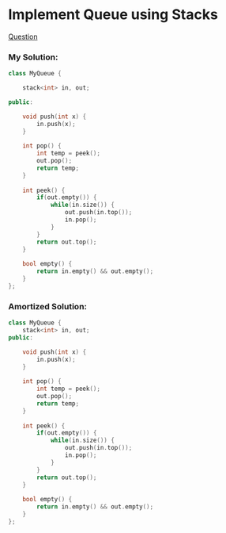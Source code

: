# Implement Queue using Stacks
[Question](https://leetcode.com/problems/implement-queue-using-stacks/description/)

### My Solution:
```cpp
class MyQueue {

    stack<int> in, out;

public:

    void push(int x) {
        in.push(x);
    }
    
    int pop() {
        int temp = peek();
        out.pop();
        return temp;
    }
    
    int peek() {
        if(out.empty()) {
            while(in.size()) {
                out.push(in.top());
                in.pop();
            }
        }
        return out.top();
    }
    
    bool empty() {
        return in.empty() && out.empty();
    }
};
```

### Amortized Solution:

```cpp
class MyQueue {
    stack<int> in, out;
public:

    void push(int x) {
        in.push(x);
    }
    
    int pop() {
        int temp = peek();
        out.pop();
        return temp;
    }
    
    int peek() {
        if(out.empty()) {
            while(in.size()) {
                out.push(in.top());
                in.pop();
            }
        }
        return out.top();
    }
    
    bool empty() {
        return in.empty() && out.empty();
    }
};
```

